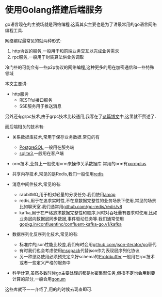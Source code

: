 # 使用Golang搭建后端服务

go语言现在的主战场就是网络编程.这篇其实主要也是为了讲最常用的go语言网络编程工具.

网络编程最常见的就两种形式:

1. http协议的服务,一般用于和前端业务交互以完成业务需求
2. rpc服务,一般用于封装算法供业务调取

冷门些的可能会有一些p2p协议的网络编程,这种更多的用在加密通信和一些特殊领域

本文主要讲:

+ http服务
    + RESTful接口服务
    + SSE服务用于推送消息

<!-- 
+ websocekt服务

+ p2p程序
    + webrtc程序(+ [webrtc](https://github.com/pions/webrtc)一种在浏览器端也有实现的p2p即时通信技术) -->

另外还有grpc技术,由于grpc技术比较通用,我写在了[这篇博文](https://blog.hszofficial.site/introduce/2021/06/17/grpc%E6%8E%A5%E5%8F%A3%E6%9C%8D%E5%8A%A1/)中,这里就不赘述了.

而后端相关的技术有:

+ 关系数据库技术,常用于保存业务数据.常见的有
    + [PostgreSQL](http://www.postgres.cn/docs/12/),一般用在服务端
    + [sqlite3](https://www.sqlite.org/doclist.html),一般用在客户端

+ orm技术,业务上一般使用orm来操作关系数据库.常用的orm有[xormplus](https://github.com/xormplus/xorm)

+ 共享内存技术,常见的是Redis,我们一般使用[redis](https://github.com/go-redis/redis)

+ 消息中间件技术,常见的有:
    + rabbitMQ,用于相对轻量的分发任务.我们使用[amqp](https://github.com/streadway/amqp)
    + redis,用于在追求实时性,不在意数据完整性的业务场景下使用,常见的场景比如聊天室.我们通常用[github.com/go-redis/redis/v8](https://github.com/go-redis/redis)
    + kafka,用于在严格追求数据完整性和顺序,同时对吞吐量有要求时使用,比如业务层向数据层同步数据,事件驱动任务等.我们通常使用[gopkg.in/confluentinc/confluent-kafka-go.v1/kafka](https://github.com/confluentinc/confluent-kafka-go)

+ 数据序列化反序列化技术,常见的有:
    + 标准库的json性能比较差,我们有时会用[github.com/json-iterator/go](https://github.com/json-iterator/go)替代
    + 有时我们也会考虑使用[msgpack](https://github.com/vmihailenco/msgpack)代替json作为表现层序列化协议
    + 另一种思路使用必须预先定义好schema的[Protobuffer](https://github.com/protocolbuffers/protobuf),一般用在rpc技术或者一些定义严格的服务中

+ 科学计算,虽然多数时候go主要处理的都是io密集型任务,但指不定也会用到要计算的部分,一般会用[gonum](https://github.com/gonum/gonum)

这些库就不一一介绍了,用的的时候去现查即可.
